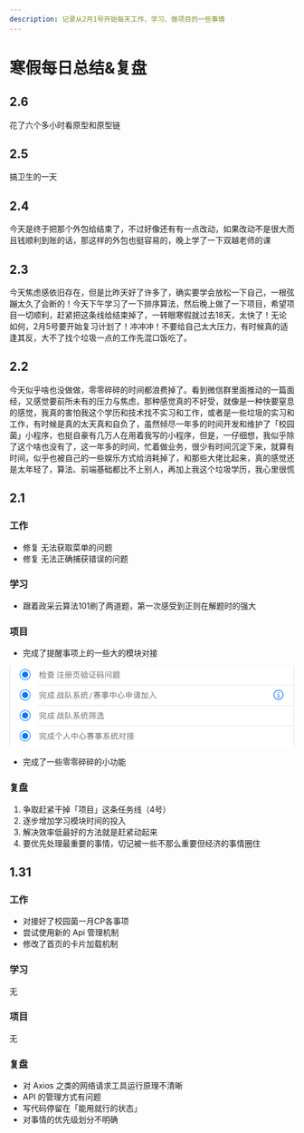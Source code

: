 ```yaml
---
description: 记录从2月1号开始每天工作、学习、做项目的一些事情
---
```


# 寒假每日总结&复盘

## 2.6

花了六个多小时看原型和原型链

## 2.5

搞卫生的一天

## 2.4

今天是终于把那个外包给结束了，不过好像还有有一点改动，如果改动不是很大而且钱顺利到账的话，那这样的外包也挺容易的，晚上学了一下双越老师的课

## 2.3

今天焦虑感依旧存在，但是比昨天好了许多了，确实要学会放松一下自己，一根弦蹦太久了会断的！今天下午学习了一下排序算法，然后晚上做了一下项目，希望项目一切顺利，赶紧把这条线给结束掉了，一转眼寒假就过去18天，太快了！无论如何，2月5号要开始复习计划了！冲冲冲！不要给自己太大压力，有时候真的适逢其反，大不了找个垃圾一点的工作先混口饭吃了。

## 2.2

今天似乎啥也没做做，零零碎碎的时间都浪费掉了。看到微信群里面推动的一篇面经，又感觉要前所未有的压力与焦虑，那种感觉真的不好受，就像是一种快要窒息的感觉，我真的害怕我这个学历和技术找不实习和工作，或者是一些垃圾的实习和工作，有时候是真的太天真和自负了，虽然倾尽一年多的时间开发和维护了「校园菌」小程序，也挺自豪有几万人在用着我写的小程序，但是，一仔细想，我似乎除了这个啥也没有了，这一年多的时间，忙着做业务，很少有时间沉淀下来，就算有时间，似乎也被自己的一些娱乐方式给消耗掉了，和那些大佬比起来，真的感觉还是太年轻了，算法、前端基础都比不上别人，再加上我这个垃圾学历，我心里很慌

## 2.1

### 工作

* 修复 无法获取菜单的问题
* 修复 无法正确捕获错误的问题

### 学习

* 跟着政采云算法101刷了两道题，第一次感受到正则在解题时的强大

### 项目

* 完成了提醒事项上的一些大的模块对接

![](../.gitbook/assets/image%20%2826%29.png)

* 完成了一些零零碎碎的小功能

### 复盘

1. 争取赶紧干掉「项目」这条任务线（4号）
2. 逐步增加学习模块时间的投入
3. 解决效率低最好的方法就是赶紧动起来
4. 要优先处理最重要的事情，切记被一些不那么重要但经济的事情圈住

## 1.31

### 工作

* 对接好了校园菌一月CP各事项
* 尝试使用新的 Api 管理机制
* 修改了首页的卡片加载机制

### 学习

无

### 项目

无

### 复盘

* 对 Axios 之类的网络请求工具运行原理不清晰
* API 的管理方式有问题
* 写代码停留在「能用就行的状态」
* 对事情的优先级划分不明确







